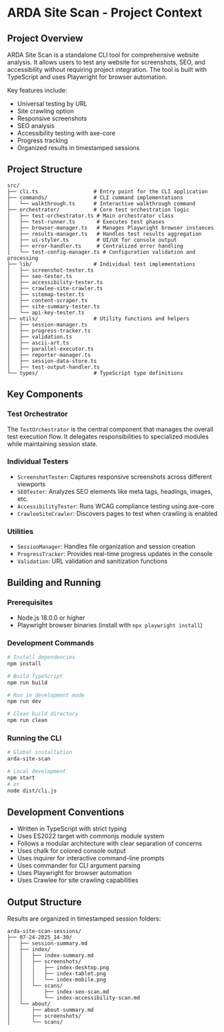 # ARDA Site Scan - Project Context

## Project Overview

ARDA Site Scan is a standalone CLI tool for comprehensive website analysis. It allows users to test any website for screenshots, SEO, and accessibility without requiring project integration. The tool is built with TypeScript and uses Playwright for browser automation.

Key features include:
- Universal testing by URL
- Site crawling option
- Responsive screenshots
- SEO analysis
- Accessibility testing with axe-core
- Progress tracking
- Organized results in timestamped sessions

## Project Structure

```
src/
├── cli.ts                  # Entry point for the CLI application
├── commands/               # CLI command implementations
│   └── walkthrough.ts      # Interactive walkthrough command
├── orchestrator/           # Core test orchestration logic
│   ├── test-orchestrator.ts # Main orchestrator class
│   ├── test-runner.ts       # Executes test phases
│   ├── browser-manager.ts   # Manages Playwright browser instances
│   ├── results-manager.ts   # Handles test results aggregation
│   ├── ui-styler.ts         # UI/UX for console output
│   ├── error-handler.ts     # Centralized error handling
│   └── test-config-manager.ts # Configuration validation and processing
├── lib/                    # Individual test implementations
│   ├── screenshot-tester.ts
│   ├── seo-tester.ts
│   ├── accessibility-tester.ts
│   ├── crawlee-site-crawler.ts
│   ├── sitemap-tester.ts
│   ├── content-scraper.ts
│   ├── site-summary-tester.ts
│   └── api-key-tester.ts
├── utils/                  # Utility functions and helpers
│   ├── session-manager.ts
│   ├── progress-tracker.ts
│   ├── validation.ts
│   ├── ascii-art.ts
│   ├── parallel-executor.ts
│   ├── reporter-manager.ts
│   ├── session-data-store.ts
│   ├── test-output-handler.ts
└── types/                  # TypeScript type definitions
```

## Key Components

### Test Orchestrator
The `TestOrchestrator` is the central component that manages the overall test execution flow. It delegates responsibilities to specialized modules while maintaining session state.

### Individual Testers
- `ScreenshotTester`: Captures responsive screenshots across different viewports
- `SEOTester`: Analyzes SEO elements like meta tags, headings, images, etc.
- `AccessibilityTester`: Runs WCAG compliance testing using axe-core
- `CrawleeSiteCrawler`: Discovers pages to test when crawling is enabled

### Utilities
- `SessionManager`: Handles file organization and session creation
- `ProgressTracker`: Provides real-time progress updates in the console
- `Validation`: URL validation and sanitization functions

## Building and Running

### Prerequisites
- Node.js 18.0.0 or higher
- Playwright browser binaries (install with `npx playwright install`)

### Development Commands
```bash
# Install dependencies
npm install

# Build TypeScript
npm run build

# Run in development mode
npm run dev

# Clean build directory
npm run clean
```

### Running the CLI
```bash
# Global installation
arda-site-scan

# Local development
npm start
# or
node dist/cli.js
```

## Development Conventions

- Written in TypeScript with strict typing
- Uses ES2022 target with commonjs module system
- Follows a modular architecture with clear separation of concerns
- Uses chalk for colored console output
- Uses inquirer for interactive command-line prompts
- Uses commander for CLI argument parsing
- Uses Playwright for browser automation
- Uses Crawlee for site crawling capabilities

## Output Structure

Results are organized in timestamped session folders:
```
arda-site-scan-sessions/
├── 07-24-2025_14-30/
│   ├── session-summary.md
│   ├── index/
│   │   ├── index-summary.md
│   │   ├── screenshots/
│   │   │   ├── index-desktop.png
│   │   │   ├── index-tablet.png
│   │   │   └── index-mobile.png
│   │   └── scans/
│   │       ├── index-seo-scan.md
│   │       └── index-accessibility-scan.md
│   └── about/
│       ├── about-summary.md
│       ├── screenshots/
│       └── scans/
```